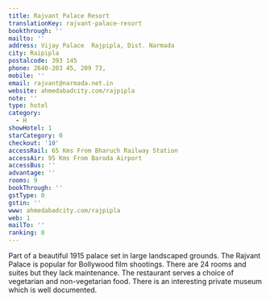 ```yaml
---
title: Rajvant Palace Resort
translationKey: rajvant-palace-resort
bookthrough: ''
mailto: ''
address: Vijay Palace  Rajpipla, Dist. Narmada
city: Raipipla
postalcode: 393 145
phone: 2640-203 45, 209 73,
mobile: ''
email: rajvant@narmada.net.in
website: ahmedabadcity.com/rajpipla
note: ''
type: hotel
category:
  - H
showHotel: 1
starCategory: 0
checkout: '10'
accessRail: 65 Kms From Bharuch Railway Station
accessAir: 95 Kms From Baroda Airport
accessBus: ''
advantage: ''
rooms: 9
bookThrough: ''
gstType: 0
gstin: ''
www: ahmedabadcity.com/rajpipla
web: 1
mailTo: ''
ranking: 0
---
```







Part of a beautiful 1915 palace set in large landscaped grounds. The Rajvant Palace is popular for Bollywood film shootings. There are 24 rooms and suites but they lack maintenance. The restaurant serves a choice of vegetarian and non-vegetarian food. There is an interesting private museum which is well documented.